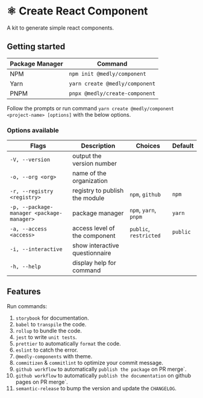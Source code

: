 # ⚛️ Create React Component

A kit to generate simple react components.

## Getting started

| Package Manager | Command                        |
| --------------- | ------------------------------ |
| NPM             | `npm init @medly/component`    |
| Yarn            | `yarn create @medly/component` |
| PNPM            | `pnpx @medly/create-component` |

Follow the prompts or run command `yarn create @medly/component <project-name> [options]` with the below options.

### Options available

| Flags                                     | Description                    | Choices                | Default  |
| ----------------------------------------- | ------------------------------ | ---------------------- | -------- |
| `-V, --version`                           | output the version number      |                        |          |
| `-o, --org <org>`                         | name of the organization       |                        |          |
| `-r, --registry <registry>`               | registry to publish the module | `npm`, `github`        | `npm`    |
| `-p, --package-manager <package-manager>` | package manager                | `npm`, `yarn`, `pnpm`  | `yarn`   |
| `-a, --access <access>`                   | access level of the component  | `public`, `restricted` | `public` |
| `-i, --interactive`                       | show interactive questionnaire |                        |          |
| `-h, --help`                              | display help for command       |                        |          |

## Features
Run commands:
1. `storybook` for documentation.
2. `babel` to `transpile` the code.
3. `rollup` to bundle the code.
4. `jest` to write `unit tests`.
5. `prettier` to automatically `format` the code.
6. `eslint` to catch the error.
7. `@medly-components` with theme.
8. `commitizen` & `commitlint` to optimize your commit message.
9. `github workflow` to automatically `publish the package` on PR merge`.
10. `github workflow` to automatically `publish the documentation` on github pages on PR merge`.
11. `semantic-release` to bump the version and update the `CHANGELOG`.
